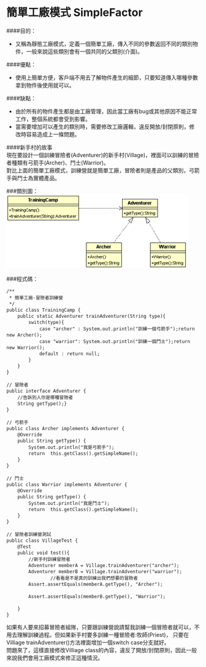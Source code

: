 # 簡單工廠模式 SimpleFactor

####目的：
* 又稱為靜態工廠模式，定義一個簡單工廠，傳入不同的參數返回不同的類別物件，一般來說這些類別會有一個共同的父類別(介面)。 
  
####優點：
* 使用上簡單方便，客戶端不用去了解物件產生的細節，只要知道傳入哪種參數拿到物件後使用就可以。  

####缺點：
* 由於所有的物件產生都是由工廠管理，因此當工廠有bug或其他原因不能正常工作，整個系統都會受到影響。
* 當需要增加可以產生的類別時，需要修改工廠邏輯，違反開放/封閉原則，修改時容易造成上一條問題。  

####新手村的故事  
現在要設計一個訓練冒險者(Adventurer)的新手村(Village)，裡面可以訓練的冒險者種類有弓箭手(Archer)、鬥士(Warrior)。  
對比上面的簡單工廠模式，訓練營就是簡單工廠，冒險者則是產品的父類別，弓箭手與鬥士為實體產品。  

###類別圖：  
![Training Camp](image/simpleFactory.gif)  

###程式碼：  
```
/**
 * 簡單工廠-冒險者訓練營
 */
public class TrainingCamp {
	public static Adventurer trainAdventurer(String type){
		switch(type){
			case "archer" : System.out.println("訓練一個弓箭手");return new Archer(); 
			case "warrior": System.out.println("訓練一個鬥士");return new Warrior();
			default : return null;
		}
	}
}

// 冒險者
public interface Adventurer {
	//告訴別人你是哪種冒險者
	String getType();}
}

// 弓箭手
public class Archer implements Adventurer {
	@Override
	public String getType() {
		System.out.println("我是弓箭手");
		return  this.getClass().getSimpleName();
	}
}

// 鬥士
public class Warrior implements Adventurer {
	@Override
	public String getType() {
		System.out.println("我是鬥士");	
		return  this.getClass().getSimpleName();
	}
}	

// 冒險者訓練營測試
public class VillageTest {
	@Test
	public void test(){
		//新手村訓練冒險者
		Adventurer memberA = Village.trainAdventurer("archer");
		Adventurer memberB = Village.trainAdventurer("warrior");
				//看看是不是真的訓練出我們想要的冒險者
		Assert.assertEquals(memberA.getType(), "Archer");

		Assert.assertEquals(memberB.getType(), "Warrior");
		
	}
}

```
如果有人要來招募冒險者組隊，只要跟訓練營說請幫我訓練一個冒險者就可以，不用去理解訓練過程。但如果新手村要多訓練一種冒險者:牧師(Priest)，
只要在Villiage trainAdventurer()方法裡面增加一個switch case分支就好。  
問題來了，這樣直接修改Villiage class的內容，違反了開放/封閉原則，因此一般來說我們會用工廠模式來修正這種情況。

 
  
